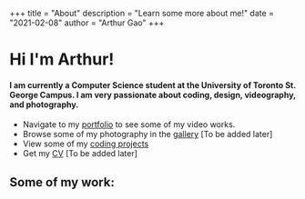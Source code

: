 +++
title = "About"
description = "Learn some more about me!"
date = "2021-02-08"
author = "Arthur Gao"
+++


<!--
This file is left intentionally empty by default to be backwards compatible with the initial theme setup.

Although the theme has advanced a little bit and it now allows to specify the content on the main page (even if the list of posts/articles is not intended).
This can be:
- with the list of posts/articles (default: `mainSections = ["post"]) or
- without the list of posts/articles (by setting `mainSections = [""]`)

Markdown supported, ie:

```
# Welcome

- Hugo :rocket:
- Hugo theme :rocket:

Don't forget to check the README.md file!
```

Remember that you can also specify a section header for the posts below by configuring the `mainSectionsTitle` parameter in the front matter of this file.
-->
# Hi I'm Arthur!

#### I am currently a Computer Science student at the University of Toronto St. George Campus. I am very passionate about coding, design, videography, and photography.

- Navigate to my [portfolio](/portfolio/) to see some of my video works.
- Browse some of my photography in the [gallery]() [To be added later]
- View some of my [coding projects](/coding/)
- Get my [CV](./Resume%20Aug%202022%20V1.pdf) [To be added later]
<!-- TODO: link file here-->

## Some of my work: